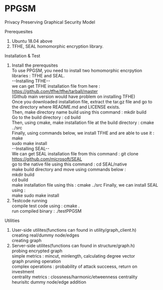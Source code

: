 # PPGSM
Privacy Preserving Graphical Security Model   

Prerequesites   
 1. Ubuntu 18.04 above   
 2. TFHE, SEAL homomorphic encryption library.   

Installation & Test  
 1. Install the prerequsites   
  To use PPGSM, you need to install two homomorphic encrpytion libraries : TFHE and SEAL.   
   --Installing TFHE--   
   we can get TFHE installation file from here : https://github.com/tfhe/tfhe/tarball/master     
   (Github main version would have problem on installing TFHE)   
   Once you downloaded installation file, extract the tar.gz file and go to the directory where README.md and LICENSE exists.   
   Then, make directory name build using this command : mkdir build   
   Go to the build directory : cd build   
   Then, using cmake, make installation file at the build directory : cmake ../src   
   Finally, using commands below, we install TFHE and are able to use it :   
   make   
   sudo make install   
   --Installing SEAL--   
   We can get SEAL installation file from this command : git clone https://github.com/microsoft/SEAL   
   go to the native file using this command : cd SEAL/native   
   make build directory and move using commands below :    
   mkdir build   
   cd build   
   make installation file using this : cmake ../src
   Finally, we can install SEAL using :   
   make
   sudo make install   
 2. Testcode running     
   compile test code using : cmake .   
   run compiled binary : ./testPPGSM   
   
Utilities   
   1. User-side utilites(functions can found in utility/graph_client.h)   
    creating real/dummy node/edges   
    creating graph   
   2. Server-side utilites(functions can found in structure/graph.h)   
    probing encrypted graph   
    simple metrics : mincut, minlength, calculating degree vector   
    graph pruning operation   
    complex operations : probability of attack succeess, return on investment  
    centrality metrics : clossness/harmonic/etweenness centrality   
    heurisitc dummy node/edge addition   
